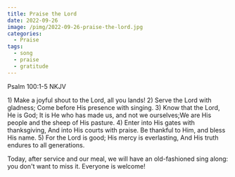```yaml
---
title: Praise the Lord
date: 2022-09-26
image: /pimg/2022-09-26-praise-the-lord.jpg
categories:
  - Praise
tags:
  - song
  - praise
  - gratitude
---
```


<p data-block-key="csn6b">Psalm 100:1-5 NKJV</p><p data-block-key="co46c">1) Make a joyful shout to the Lord, all you lands! 2) Serve the Lord with gladness;​ Come before His presence with singing.​ 3) Know that the Lord, He is God; It is He who has made us, and not we ourselves;​We are His people and the sheep of His pasture. 4) Enter into His gates with thanksgiving, And into His courts with praise. Be thankful to Him, and bless His name. 5) For the Lord is good; His mercy is everlasting, And His truth endures to all generations.</p><p data-block-key="13q7r">Today, after service and our meal, we will have an old-fashioned sing along: you don&#x27;t want to miss it. Everyone is welcome! </p>

